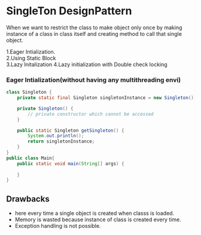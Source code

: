 # SingleTon DesignPattern

When we want to restrict the class to make object only once by
making  instance of a class in class itself and creating method to call that 
single object.

1.Eager Intialization.\
2.Using Static Block\
3.Lazy Initalization
4.Lazy initialization with Double check locking
### Eager Intialization(without having any multithreading envi)


````java
class Singleton {
    private static final Singleton singletonInstance = new Singleton();

    private Singleton() {
        // private constructor which cannot be accessed 
    }

    public static Singleton getSingleton() {
        System.out.println();
        return singletonInstance;
    }
}
public class Main{
    public static void main(String[] args) {
        
    }
}

````
## Drawbacks
* here every time a single object is created when classs is loaded.
* Memory is wasted because instance of class is created every time.
* Exception handling is not possible.

